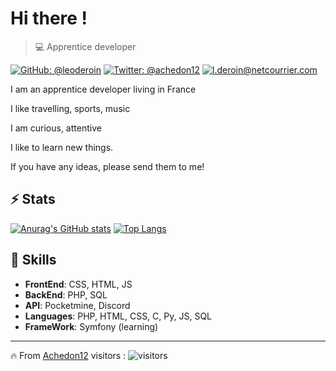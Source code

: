 
# Hi there !

>  💻 Apprentice developer

[![GitHub: @leoderoin](https://img.shields.io/github/followers/achedon12?label=follow&style=social)](https://github.com/achedon12)
[![Twitter: @achedon12](https://img.shields.io/twitter/url?style=social&url=https%3A%2F%2Ftwitter.com%2Fachedon12)](https://twitter.com/achedon12)
[![l.deroin@netcourrier.com](https://img.shields.io/static/v1?label=l.deroin@netcourrier.com&message=%20&color=red&logo=gmail&style=flat-square&logoColor=white)](mailto:l.deroin@netcourrier.com)

I am an apprentice developer living in France

I like travelling, sports, music

I am curious, attentive

I like to learn new things.

If you have any ideas, please send them to me!

## ⚡ Stats

[![Anurag's GitHub stats](https://github-readme-stats.vercel.app/api?username=achedon12&show_icons=true&theme=tokyonight&count_private=true)](https://github.com/achedon12/github-readme-stats)
[![Top Langs](https://github-readme-stats.vercel.app/api/top-langs/?username=achedon12&hide=javascript,html)](https://github.com/achedon12/github-readme-stats)




##  🎉 Skills

- **FrontEnd**: CSS, HTML, JS
- **BackEnd**: PHP, SQL
- **API**: Pocketmine, Discord
- **Languages**: PHP, HTML, CSS, C, Py, JS, SQL
- **FrameWork**: Symfony (learning)

---
🔥 From [Achedon12](https://github.com/achedon12)
visitors : ![visitors](https://visitor-badge.glitch.me/badge?page_id=achedon12)
